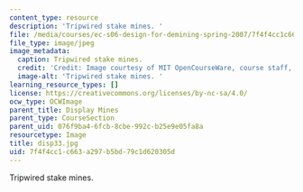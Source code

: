 ```yaml
---
content_type: resource
description: 'Tripwired stake mines. '
file: /media/courses/ec-s06-design-for-demining-spring-2007/7f4f4cc1c663a297b5bd79c1d620305d_disp33.jpg
file_type: image/jpeg
image_metadata:
  caption: Tripwired stake mines.
  credit: 'Credit: Image courtesy of MIT OpenCourseWare, course staff, and students.'
  image-alt: 'Tripwired stake mines. '
learning_resource_types: []
license: https://creativecommons.org/licenses/by-nc-sa/4.0/
ocw_type: OCWImage
parent_title: Display Mines
parent_type: CourseSection
parent_uid: 076f9ba4-6fcb-8cbe-992c-b25e9e05fa8a
resourcetype: Image
title: disp33.jpg
uid: 7f4f4cc1-c663-a297-b5bd-79c1d620305d
---
```

Tripwired stake mines. 